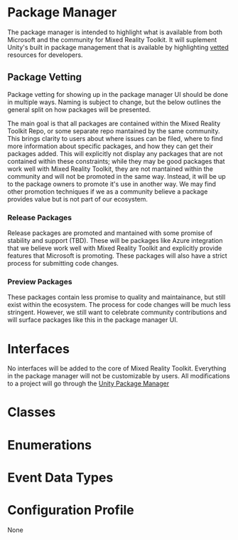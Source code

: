 # Package Manager

The package manager is intended to highlight what is available from both Microsoft and the community for Mixed Reality Toolkit. It will suplement Unity's built in package management that is available by highlighting [vetted](#package-vetting) resources for developers.

## Package Vetting

Package vetting for showing up in the package manager UI should be done in multiple ways. Naming is subject to change, but the below outlines the general split on how packages will be presented. 

The main goal is that all packages are contained within the Mixed Reality Toolkit Repo, or some separate repo mantained by the same community. This brings clarity to users about where issues can be filed, where to find more information about specific packages, and how they can get their packages added. This will explicitly not display any packages that are not contained within these constraints; while they may be good packages that work well with Mixed Reality Toolkit, they are not mantained within the community and will not be promoted in the same way. Instead, it will be up to the package owners to promote it's use in another way. We may find other promotion techniques if we as a community believe a package provides value but is not part of our ecosystem. 

### Release Packages

Release packages are promoted and mantained with some promise of stability and support (TBD). These will be packages like Azure integration that we believe work well with Mixed Reality Toolkit and explicitly provide features that Microsoft is promoting. These packages will also have a strict process for submitting code changes.

### Preview Packages

These packages contain less promise to quality and maintainance, but still exist within the ecosystem. The process for code changes will be much less stringent. However, we still want to celebrate community contributions and will surface packages like this in the package manager UI. 

# Interfaces

No interfaces will be added to the core of Mixed Reality Toolkit. Everything in the package manager will not be customizable by users. All modifications to a project will go through the [Unity Package Manager](https://docs.unity3d.com/Packages/com.unity.package-manager-ui@1.8/manual/index.html#PackManRegistry)

# Classes

# Enumerations

# Event Data Types

# Configuration Profile

None